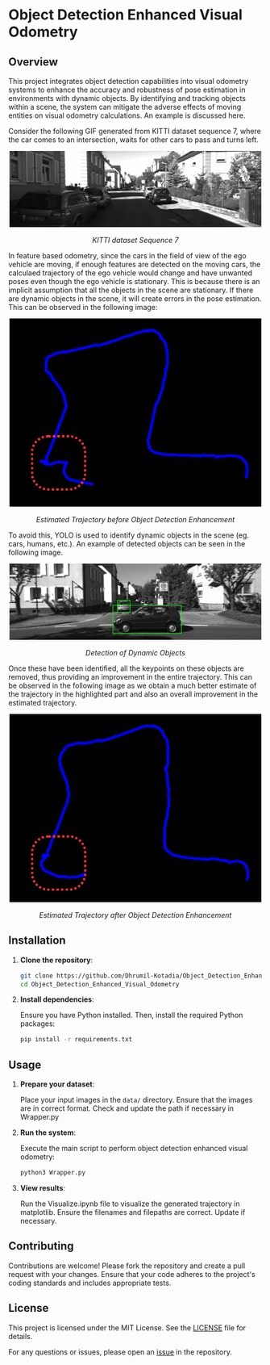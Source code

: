 # Object Detection Enhanced Visual Odometry

## Overview

This project integrates object detection capabilities into visual odometry systems to enhance the accuracy and robustness of pose estimation in environments with dynamic objects. By identifying and tracking objects within a scene, the system can mitigate the adverse effects of moving entities on visual odometry calculations. An example is discussed here.

Consider the following GIF generated from KITTI dataset sequence 7, where the car comes to an intersection, waits for other cars to pass and turns left.

<p align="center">
 <img src="Images/gt_gif.gif" width = "500"/>
</p>
<p align="center"><em>KITTI dataset Sequence 7</em></p>

In feature based odometry, since the cars in the field of view of the ego vehicle are moving, if enough features are detected on the moving cars, the calculaed trajectory of the ego vehicle would change and have unwanted poses even though the ego vehicle is stationary. This is because there is an implicit assumption that all the objects in the scene are stationary. If there are dynamic objects in the scene, it will create errors in the pose estimation. This can be observed in the following image:

<p align="center">
 <img src="Images/Before_Enhancement.png" width = "500"/>
</p>
<p align="center"><em>Estimated Trajectory before Object Detection Enhancement</em></p>

To avoid this, YOLO is used to identify dynamic objects in the scene (eg. cars, humans, etc.). An example of detected objects can be seen in the following image.

<p align="center">
 <img src="Images/Object_Detection.png" width = "500"/>
</p>
<p align="center"><em>Detection of Dynamic Objects</em></p>


Once these have been identified, all the keypoints on these objects are removed, thus providing an improvement in the entire trajectory. This can be observed in the following image as we obtain a much better estimate of the trajectory in the highlighted part and also an overall improvement in the estimated trajectory.

<p align="center">
 <img src="Images/After_Detection_Enhancing.png" width = "500"/>
</p>
<p align="center"><em>Estimated Trajectory after Object Detection Enhancement</em></p>

## Installation

1. **Clone the repository**:

   ```bash
   git clone https://github.com/Dhrumil-Kotadia/Object_Detection_Enhanced_Visual_Odometry.git
   cd Object_Detection_Enhanced_Visual_Odometry
   ```

2. **Install dependencies**:

   Ensure you have Python installed. Then, install the required Python packages:

   ```bash
   pip install -r requirements.txt
   ```

## Usage

1. **Prepare your dataset**:

   Place your input images in the `data/` directory. Ensure that the images are in correct format. Check and update the path if necessary in Wrapper.py

2. **Run the system**:

   Execute the main script to perform object detection enhanced visual odometry:

   ```bash
   python3 Wrapper.py
   ```

3. **View results**:

   Run the Visualize.ipynb file to visualize the generated trajectory in matplotlib. Ensure the filenames and filepaths are correct. Update if necessary.

## Contributing

Contributions are welcome! Please fork the repository and create a pull request with your changes. Ensure that your code adheres to the project's coding standards and includes appropriate tests.

## License

This project is licensed under the MIT License. See the [LICENSE](LICENSE) file for details.


For any questions or issues, please open an [issue](https://github.com/Dhrumil-Kotadia/Object_Detection_Enhanced_Visual_Odometry/issues) in the repository. 